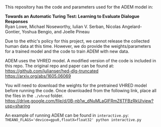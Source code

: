 This repository has the code and parameters used for the ADEM model in:

**Towards an Automatic Turing Test: Learning to Evaluate Dialogue Responses**  
Ryan Lowe, Michael Noseworthy, Iulian V. Serban, Nicolas Angelard-Gontier, Yoshua Bengio, and Joelle Pineau

Due to the ethic's policy for this project, we cannot release the collected human data at this time.
However, we do provide the weights/parameters for a trained model and the code to train ADEM with new data.

ADEM uses the VHRED model. A modified version of the code is included in this repo. The original repo and paper can be found at:  
https://github.com/julianser/hed-dlg-truncated  
https://arxiv.org/abs/1605.06069

You will need to download the weights for the pretrained VHRED model before running the code. Once downloaded from the following link, place all the files in the `./vhred` folder.  
https://drive.google.com/file/d/0B-nb1w_dNuMLaGlFRmZ6TFBzRkU/view?usp=sharing

An example of running ADEM can be found in `interactive.py`:  
`THEANO_FLAGS='device=gpu0,floatX=float32' python interactive.py`
